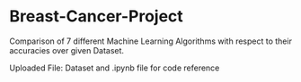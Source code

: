 # Breast-Cancer-Project
Comparison of 7 different Machine Learning Algorithms with respect to their accuracies over given Dataset.

Uploaded File: Dataset and .ipynb file for code reference
